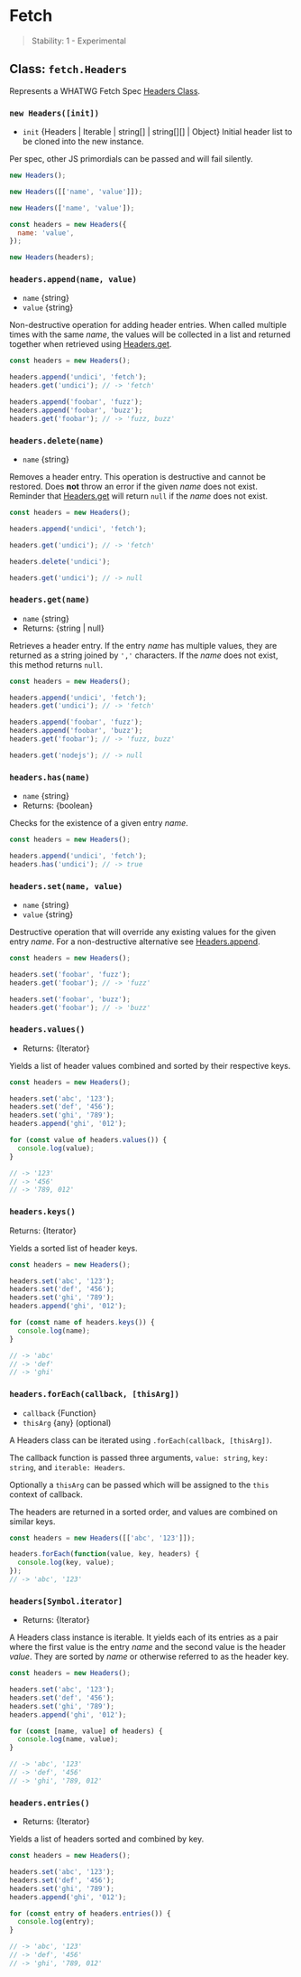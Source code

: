 # Fetch

<!--introduced_in=REPLACEME-->

> Stability: 1 - Experimental

## Class: `fetch.Headers`

Represents a WHATWG Fetch Spec
[Headers Class](https://fetch.spec.whatwg.org/#headers-class).

### `new Headers([init])`

* `init` {Headers | Iterable | string\[] | string\[]\[] | Object} Initial header list to be cloned into the new instance.

Per spec, other JS primordials can be passed and will fail silently.

```js
new Headers();

new Headers([['name', 'value']]);

new Headers(['name', 'value']);

const headers = new Headers({
  name: 'value',
});

new Headers(headers);
```

### `headers.append(name, value)`

* `name` {string}
* `value` {string}

Non-destructive operation for adding header entries. When called multiple times
with the same _name_, the values will be collected in a list and returned
together when retrieved using [Headers.get](#headersgetname).

```js
const headers = new Headers();

headers.append('undici', 'fetch');
headers.get('undici'); // -> 'fetch'

headers.append('foobar', 'fuzz');
headers.append('foobar', 'buzz');
headers.get('foobar'); // -> 'fuzz, buzz'
```

### `headers.delete(name)`

* `name` {string}

Removes a header entry. This operation is destructive and cannot be restored.
Does **not** throw an error if the given _name_ does not exist. Reminder that
[Headers.get](#headersgetname) will return `null` if the _name_ does not exist.

```js
const headers = new Headers();

headers.append('undici', 'fetch');

headers.get('undici'); // -> 'fetch'

headers.delete('undici');

headers.get('undici'); // -> null
```

### `headers.get(name)`

* `name` {string}
* Returns: {string | null}

Retrieves a header entry. If the entry _name_ has multiple values, they are
returned as a string joined by `','` characters. If the _name_ does not exist,
this method returns `null`.

```js
const headers = new Headers();

headers.append('undici', 'fetch');
headers.get('undici'); // -> 'fetch'

headers.append('foobar', 'fuzz');
headers.append('foobar', 'buzz');
headers.get('foobar'); // -> 'fuzz, buzz'

headers.get('nodejs'); // -> null
```

### `headers.has(name)`

* `name` {string}
* Returns: {boolean}

Checks for the existence of a given entry _name_.

```js
const headers = new Headers();

headers.append('undici', 'fetch');
headers.has('undici'); // -> true
```

### `headers.set(name, value)`

* `name` {string}
* `value` {string}

Destructive operation that will override any existing values for the given entry
_name_. For a non-destructive alternative see
[Headers.append](#headersappendname-value).

```js
const headers = new Headers();

headers.set('foobar', 'fuzz');
headers.get('foobar'); // -> 'fuzz'

headers.set('foobar', 'buzz');
headers.get('foobar'); // -> 'buzz'
```

### `headers.values()`

* Returns: {Iterator}

Yields a list of header values combined and sorted by their respective keys.

```js
const headers = new Headers();

headers.set('abc', '123');
headers.set('def', '456');
headers.set('ghi', '789');
headers.append('ghi', '012');

for (const value of headers.values()) {
  console.log(value);
}

// -> '123'
// -> '456'
// -> '789, 012'
```

### `headers.keys()`

Returns: {Iterator}

Yields a sorted list of header keys.

```js
const headers = new Headers();

headers.set('abc', '123');
headers.set('def', '456');
headers.set('ghi', '789');
headers.append('ghi', '012');

for (const name of headers.keys()) {
  console.log(name);
}

// -> 'abc'
// -> 'def'
// -> 'ghi'
```

### `headers.forEach(callback, [thisArg])`

* `callback` {Function}
* `thisArg` {any} (optional)

A Headers class can be iterated using `.forEach(callback, [thisArg])`.

The callback function is passed three arguments, `value: string`, `key: string`, and `iterable: Headers`.

Optionally a `thisArg` can be passed which will be assigned to the `this`
context of callback.

The headers are returned in a sorted order, and values are combined on similar
keys.

```js
const headers = new Headers([['abc', '123']]);

headers.forEach(function(value, key, headers) {
  console.log(key, value);
});
// -> 'abc', '123'
```

### `headers[Symbol.iterator]`

* Returns: {Iterator}

A Headers class instance is iterable. It yields each of its entries as a pair
where the first value is the entry _name_ and the second value is the header
_value_. They are sorted by _name_ or otherwise referred to as the header key.

```js
const headers = new Headers();

headers.set('abc', '123');
headers.set('def', '456');
headers.set('ghi', '789');
headers.append('ghi', '012');

for (const [name, value] of headers) {
  console.log(name, value);
}

// -> 'abc', '123'
// -> 'def', '456'
// -> 'ghi', '789, 012'
```

### `headers.entries()`

* Returns: {Iterator}

Yields a list of headers sorted and combined by key.

```js
const headers = new Headers();

headers.set('abc', '123');
headers.set('def', '456');
headers.set('ghi', '789');
headers.append('ghi', '012');

for (const entry of headers.entries()) {
  console.log(entry);
}

// -> 'abc', '123'
// -> 'def', '456'
// -> 'ghi', '789, 012'
```
